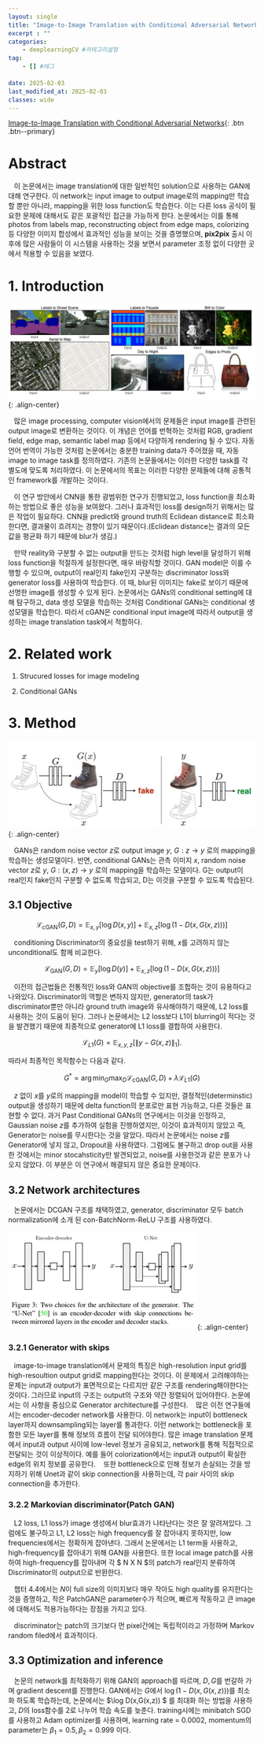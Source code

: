 ```yaml
---
layout: single
title: "Image-to-Image Translation with Conditional Adversarial Networks" #제목
excerpt : ""
categories: 
    - deeplearningCV #카테고리설정
tag: 
    - [] #테그

date: 2025-02-03
last_modified_at: 2025-02-03
classes: wide    
---
```

[Image-to-Image Translation with Conditional Adversarial Networks](https://arxiv.org/pdf/1611.07004){: .btn .btn--primary}


# Abstract

&nbsp;&nbsp; 이 논문에서는 image translation에 대한 일반적인 solution으로 사용하는 GAN에 대해 연구한다. 이 network는 input image to output image로의 mapping만 학습할 뿐만 아니라, mapping을 위한 loss function도 학습한다. 이는 다른 loss 공식이 필요한 문제에 대해서도 같은 포괄적인 접근을 가능하게 한다. 논문에서는 이를 통해 photos from labels map, reconstructing object from edge maps, colorizing 등 다양한 이미지 합성에서 효과적인 성능을 보이는 것을 증명했으며, **pix2pix** 출시 이후에 많은 사람들이 이 시스템을 사용하는 것을 보면서 parameter 조정 없이 다양한 곳에서 적용할 수 있음을 보였다. 

# 1. Introduction
![Image5](/assets/images/pix2pix/image1.jpg){: .align-center}

&nbsp;&nbsp; 많은 image processing, computer vision에서의 문제들은 input image를 관련된 output image로 변환하는 것이다. 이 개념은 언어를 번혁하는 것처럼 RGB, gradient field, edge map, semantic label map 등에서 다양하게 rendering 될 수 있다. 자동 언어 번역이 가능한 것처럼 논문에서는 충분한 training data가 주어졌을 때, 자동 image to image task를 정의하였다. 기존의 논문들에서는 이러한 다양한 task를 각 별도에 맞도록 처리하였다. 이 논문에서의 목표는 이러한 다양한 문제들에 대해 공통적인 framework를 개발하는 것이다. 

&nbsp;&nbsp; 이 연구 방안에서 CNN을 통한 광범위한 연구가 진행되었고, loss function을 최소화 하는 방법으로 좋은 성능을 보여왔다. 그러나 효과적인 loss를 design하기 위해서는 많은 작업이 필요하다. CNN을 predict와 ground truth의 Eclidean distance로 최소화한다면, 결과물이 흐려지는 경향이 있기 때문이다.(Eclidean distance는 결과의 모든 값을 평균화 하기 때문에 blur가 생김.)

&nbsp;&nbsp; 만약 reality와 구분할 수 없는 output을 만드는 것처럼 high level을 달성하기 위해 loss function을 적절하게 설정한다면, 매우 바람직할 것이다. GAN model은 이를 수행할 수 있으며, output이 real인지 fake인지 구분하는 discriminator loss와 generator loss를 사용하여 학습한다. 이 때, blur된 이미지는 fake로 보이기 때문에 선명한 image를 생성할 수 있게 된다. 논문에서는 GANs의 conditional setting에 대해 탐구하고, data 생성 모델을 학습하는 것처럼 Conditional GANs는 conditional 생성모델을 학습한다. 따라서 cGAN은 conditional input image에 따라서 output을 생성하는 image translation task에서 적합하다.

# 2. Related work

1. Strucured losses for image modeling

2. Conditional GANs

# 3. Method

![Image5](/assets/images/pix2pix/image2.jpg){: .align-center}

&nbsp;&nbsp; GANs은 random noise vector $z$로 output image $y$, $G : z \to y$ 로의  mapping을 학습하는 생성모델이다. 반면, conditional GANs는 관측 이미지 $x$, random noise vector $z$로 $y$, $G : (x,z) \to y$ 로의 mapping을 학습하는 모델이다.  G는 output이 real인지 fake인지 구분할 수 없도록 학습되고, D는 이것을 구분할 수 있도록 학습된다. 

## 3.1 Objective

$$
\mathcal{L}_{\text{cGAN}}(G, D) = \mathbb{E}_{x,y} [\log D(x, y)] + \mathbb{E}_{x,z} [\log (1 - D(x, G(x, z)))]
$$

&nbsp;&nbsp; conditioning Discriminator의 중요성을 test하기 위해, $x$를 고려하지 않는 unconditional도 함께 비교한다. 

$$
\mathcal{L}_{\text{GAN}}(G, D) = \mathbb{E}_{y} [\log D(y)] + \mathbb{E}_{x,z} [\log (1 - D(x, G(x, z)))]
$$

&nbsp;&nbsp; 이전의 접근법들은 전통적인 loss와 GAN의 objective를 조합하는 것이 유용하다고 나와있다. Discriminator의 역할은 변하지 않지만, generator의 task가 discriminator뿐만 아니라 ground truth image와 유사해야하기 때문에, L2 loss를 사용하는 것이 도움이 된다. 그러나 논문에서는 L2 loss보다 L1이 blurring이 적다는 것을 발견했기 때문에 최종적으로 generator에 L1 loss를 결합하여 사용한다. 

$$
\mathcal{L}_{L1}(G) = \mathbb{E}_{x,y,z} \left[ \| y - G(x, z) \|_1 \right].
$$

따라서 최종적인 목적함수는 다음과 같다.

$$
G^* = \arg \min_G \max_D \mathcal{L}_{\text{cGAN}}(G, D) + \lambda \mathcal{L}_{L1}(G)
$$

&nbsp;&nbsp; $z$ 없이 $x$를 $y$로의 mapping을 model이 학습할 수 있지만, 결정적인(determinstic) output을 생성하기 때문에 delta function의 분포로만 표현 가능하고, 다른 것들은 표현할 수 없다. 과거 Past Conditional GANs의 연구에서는 이것을 인정하고, Gaussian noise $z$를 추가하여 실험을 진행하였지만, 이것이 효과적이지 않았고 즉, Generator는 noise를 무시한다는 것을 알았다. 따라서 논문에서는 noise $z$를 Generator에 넣지 않고, Dropout을 사용하였다. 그럼에도 불구하고 drop out을 사용한 것에서는 minor stocahsticity만 발견되었고, noise를 사용한것과 같은 분포가 나오지 않았다. 이 부분은 이 연구에서 해결되지 않은 중요한 문제이다.


## 3.2 Network architectures

&nbsp;&nbsp; 논문에서는 DCGAN 구조를 채택하였고, generator, discriminator 모두 batch normalization에 소개 된 con-BatchNorm-ReLU 구조를 사용하였다. 


![Image5](/assets/images/pix2pix/image3.jpg){: .align-center}

### 3.2.1 Generator with skips

&nbsp;&nbsp; image-to-image translation에서 문제의 특징은 high-resolution input grid를 high-resoultion output grid로 mapping한다는 것이다. 이 문제에서 고려해야하는 문제는 input과 output가 표면적으로는 다르지만 같은 구조를 rendering해야한다는 것이다. 그러므로 input의 구조는 output의 구조와 약간 정렬되어 있어야한다. 논문에서는 이 사항을 중심으로 Generator architecture를 구성한다.
&nbsp;&nbsp; 많은 이전 연구들에서는 encoder-decoder network를 사용한다. 이 network는 input이 bottleneck layer까지 downsampling되는 layer를 통과한다. 이런 network는 bottleneck을 포함한 모든 layer를 통해 정보의 흐름이 전달 되어야한다. 많은 image translation 문제에서 input과 output 사이에 low-level 정보가 공유되고, network를 통해 직접적으로 전달되는 것이 이상적이다. 예를 들어 colorization에서는 input과 output이 확실한 edge의 위치 정보를 공유한다.
&nbsp;&nbsp; 또한 bottleneck으로 인해 정보가 손실되는 것을 방지하기 위해 Unet과 같이 skip connection을 사용하는데, 각 pair 사이의 skip connection을 추가한다. 

### 3.2.2 Markovian discriminator(Patch GAN)

&nbsp;&nbsp; L2 loss, L1 loss가 image 생성에서 blur효과가 나타난다는 것은 잘 알려져있다. 그럼에도 불구하고 L1, L2 loss는 high frequency를 잘 잡아내지 못하지만, low frequencies에서는 정확하게 잡아낸다. 그래서 논문에서는 L1 term을 사용하고, high-frequency를 잡아내기 위해 GAN을 사용한다. 또한 local image patch를 사용하여 high-frequency를 잡아내며 각 $ N X N $의 patch가 real인지 분류하여 Discriminator의 output으로 반환한다.

&nbsp;&nbsp; 챕터 4.4에서는 $N$이 full size의 이미지보다 매우 작아도 high quality를 유지한다는 것을 증명하고, 작은 PatchGAN은 parameter수가 적으며, 빠르게 작동하고 큰 image에 대해서도 적용가능하다는 장점을 가지고 있다.

&nbsp;&nbsp; discriminator는 patch의 크기보다 먼 pixel간에는 독립적이라고 가정하며 Markov random filed에서 효과적이다.

## 3.3 Optimization and inference

&nbsp;&nbsp; 논문의 network를 최적화하기 위해 GAN의 approach를 따르며, $D,G$를 번갈하 가며 gradient descent를 진행한다. GAN에서는 $G$에서 $\log (1 - D(x, G(x, z)))$를 최소화 하도록 학습하는데, 논문에서는 $\log D(x,G(x,z)) $ 를 최대화 하는 방법을 사용하고, $D$의 loss함수를 2로 나누어 학습 속도를 늦춘다. training시에는 minibatch SGD를 사용하고 Adam optimizer를 사용하며, learning rate = 0.0002, momentum의 parameter는 $\beta_1 = 0.5, \beta_2 = 0.999$ 이다.
